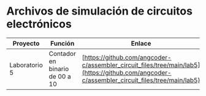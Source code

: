 # Archivos de simulación de circuitos electrónicos

| Proyecto | Función |  Enlace |
|---|---|---|
| Laboratorio 5 | Contador en binario de 00 a 10| [https://github.com/angcoder-c/assembler_circuit_files/tree/main/lab5](https://github.com/angcoder-c/assembler_circuit_files/tree/main/lab5)|

